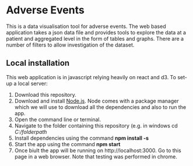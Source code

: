 # Adverse Events

This is a data visualisation tool for adverse events. The web based application takes a json data file and provides tools to explore the data at a patient and aggregated level in the form of tables and graphs. There are a number of filters to allow investigation of the dataset.

## Local installation

This web application is in javascript relying heavily on react and d3. To set-up a local server:

1. Download this repository.
2. Download and install [Node.js](https://nodejs.org/en/download/). Node comes with a package manager which we will use to download all the dependencies and also to run the app.
3. Open the command line or terminal.
4. Navigate to the folder containing this repository (e.g. in windows cd *C:/folderpath*
5. Install dependencies using the command **npm install -s**
6. Start the app using the command **npm start**
7. Once biult the app will be running on http://localhost:3000. Go to this page in a web browser. Note that testing was performed in chrome.